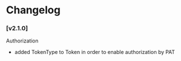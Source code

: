 # Changelog


### [v2.1.0]

Authorization

* added TokenType to Token in order to enable authorization by PAT
